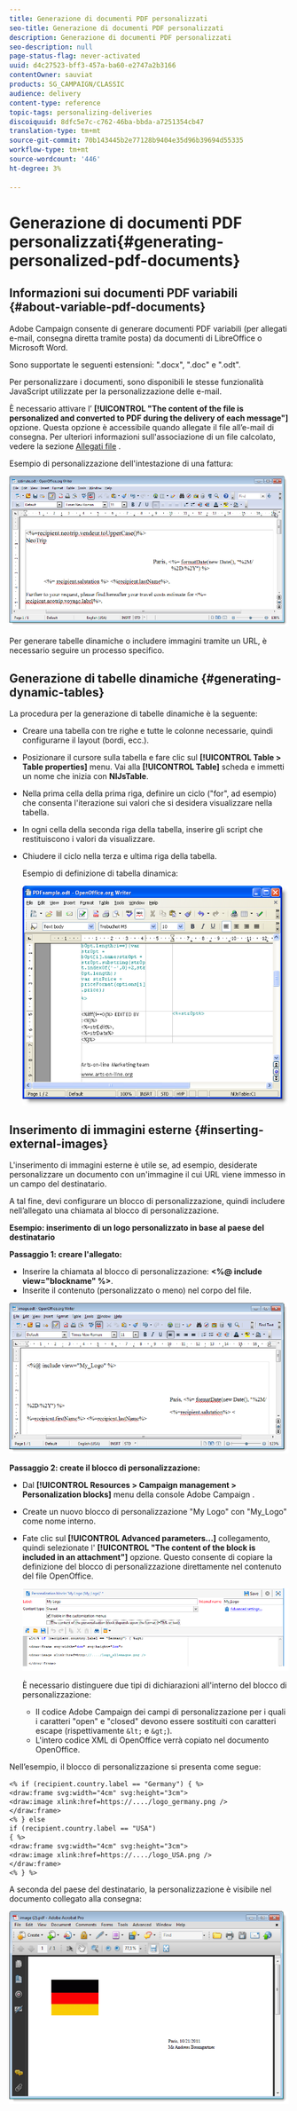 ```yaml
---
title: Generazione di documenti PDF personalizzati
seo-title: Generazione di documenti PDF personalizzati
description: Generazione di documenti PDF personalizzati
seo-description: null
page-status-flag: never-activated
uuid: d4c27523-bff3-457a-ba60-e2747a2b3166
contentOwner: sauviat
products: SG_CAMPAIGN/CLASSIC
audience: delivery
content-type: reference
topic-tags: personalizing-deliveries
discoiquuid: 8dfc5e7c-c762-46ba-bbda-a7251354cb47
translation-type: tm+mt
source-git-commit: 70b143445b2e77128b9404e35d96b39694d55335
workflow-type: tm+mt
source-wordcount: '446'
ht-degree: 3%

---
```



# Generazione di documenti PDF personalizzati{#generating-personalized-pdf-documents}

## Informazioni sui documenti PDF variabili {#about-variable-pdf-documents}

 Adobe Campaign consente di generare documenti PDF variabili (per allegati e-mail, consegna diretta tramite posta) da documenti di LibreOffice o Microsoft Word.

Sono supportate le seguenti estensioni: &quot;.docx&quot;, &quot;.doc&quot; e &quot;.odt&quot;.

Per personalizzare i documenti, sono disponibili le stesse funzionalità JavaScript utilizzate per la personalizzazione delle e-mail.

È necessario attivare l’ **[!UICONTROL "The content of the file is personalized and converted to PDF during the delivery of each message"]** opzione. Questa opzione è accessibile quando allegate il file all’e-mail di consegna. Per ulteriori informazioni sull&#39;associazione di un file calcolato, vedere la sezione [Allegati file](../../delivery/using/attaching-files.md) .

Esempio di personalizzazione dell&#39;intestazione di una fattura:

![](assets/s_ncs_pdf_simple.png)

Per generare tabelle dinamiche o includere immagini tramite un URL, è necessario seguire un processo specifico.

## Generazione di tabelle dinamiche {#generating-dynamic-tables}

La procedura per la generazione di tabelle dinamiche è la seguente:

* Creare una tabella con tre righe e tutte le colonne necessarie, quindi configurarne il layout (bordi, ecc.).
* Posizionare il cursore sulla tabella e fare clic sul **[!UICONTROL Table > Table properties]** menu. Vai alla **[!UICONTROL Table]** scheda e immetti un nome che inizia con **NlJsTable**.
* Nella prima cella della prima riga, definire un ciclo (&quot;for&quot;, ad esempio) che consenta l&#39;iterazione sui valori che si desidera visualizzare nella tabella.
* In ogni cella della seconda riga della tabella, inserire gli script che restituiscono i valori da visualizzare.
* Chiudere il ciclo nella terza e ultima riga della tabella.

   Esempio di definizione di tabella dinamica:

   ![](assets/s_ncs_pdf_table.png)

## Inserimento di immagini esterne {#inserting-external-images}

L&#39;inserimento di immagini esterne è utile se, ad esempio, desiderate personalizzare un documento con un&#39;immagine il cui URL viene immesso in un campo del destinatario.

A tal fine, devi configurare un blocco di personalizzazione, quindi includere nell’allegato una chiamata al blocco di personalizzazione.

**Esempio: inserimento di un logo personalizzato in base al paese del destinatario**

**Passaggio 1: creare l&#39;allegato:**

* Inserire la chiamata al blocco di personalizzazione: **&lt;%@ include view=&quot;blockname&quot; %>**.
* Inserite il contenuto (personalizzato o meno) nel corpo del file.

![](assets/s_ncs_open_office_blocdeperso.png)

**Passaggio 2: create il blocco di personalizzazione:**

* Dal **[!UICONTROL Resources > Campaign management > Personalization blocks]** menu della console Adobe Campaign .
* Create un nuovo blocco di personalizzazione &quot;My Logo&quot; con &quot;My_Logo&quot; come nome interno.
* Fate clic sul **[!UICONTROL Advanced parameters...]** collegamento, quindi selezionate l&#39; **[!UICONTROL "The content of the block is included in an attachment"]** opzione. Questo consente di copiare la definizione del blocco di personalizzazione direttamente nel contenuto del file OpenOffice.

   ![](assets/s_ncs_pdf_bloc_option.png)

   È necessario distinguere due tipi di dichiarazioni all&#39;interno del blocco di personalizzazione:

   * Il codice Adobe Campaign  dei campi di personalizzazione per i quali i caratteri &quot;open&quot; e &quot;closed&quot; devono essere sostituiti con caratteri escape (rispettivamente `&lt;` e `&gt;`).
   * L&#39;intero codice XML di OpenOffice verrà copiato nel documento OpenOffice.

Nell’esempio, il blocco di personalizzazione si presenta come segue:

```
<% if (recipient.country.label == "Germany") { %>
<draw:frame svg:width="4cm" svg:height="3cm">
<draw:image xlink:href=https://..../logo_germany.png />
</draw:frame>
<% } else
if (recipient.country.label == "USA")
{ %>
<draw:frame svg:width="4cm" svg:height="3cm">
<draw:image xlink:href=https://..../logo_USA.png />
</draw:frame>
<% } %>
```

A seconda del paese del destinatario, la personalizzazione è visibile nel documento collegato alla consegna:

![](assets/s_ncs_pdf_result.png)
